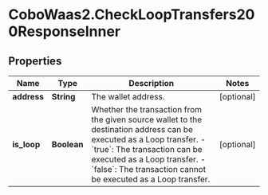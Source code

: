 # CoboWaas2.CheckLoopTransfers200ResponseInner

## Properties

Name | Type | Description | Notes
------------ | ------------- | ------------- | -------------
**address** | **String** | The wallet address. | [optional] 
**is_loop** | **Boolean** | Whether the transaction from the given source wallet to the destination address can be executed as a Loop transfer.  - &#x60;true&#x60;: The transaction can be executed as a Loop transfer. - &#x60;false&#x60;: The transaction cannot be executed as a Loop transfer.  | [optional] 


